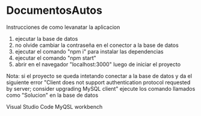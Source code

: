 # DocumentosAutos
Instrucciones de como levanatar la aplicacion

1) ejecutar la base de datos
2) no olvide cambiar la contraseña en el conector a la base de datos
3) ejecutar el comando  "npm i" para instalar las dependencias
4) ejecutar el comando  "npm start" 
5) abrir en el navegador "localhost:3000" luego de iniciar el proyecto

Nota: si el proyecto se queda intetando conectar a la base de datos y da el siguiente error "Client does not support authentication protocol requested by server; consider upgrading MySQL client"
ejecute los comando llamados como "Solucion" en la base de datos

Visual Studio Code
MyQSL workbench
